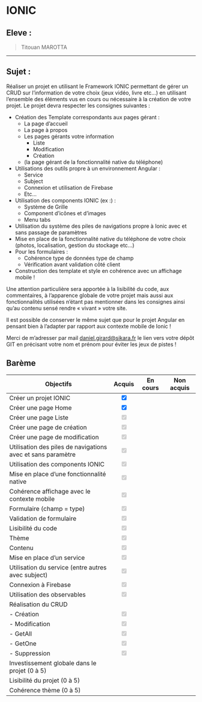 # IONIC

## Eleve :
>Titouan MAROTTA

---

## Sujet :

Réaliser un projet en utilisant le Framework IONIC permettant de gérer un CRUD sur l’information de votre choix (jeux vidéo, livre etc…) en utilisant l’ensemble des éléments vus en cours ou nécessaire à la création de votre projet. Le projet devra respecter les consignes suivantes :

- Création des Template correspondants aux pages gérant :
    - La page d’accueil
    - La page à propos
    - Les pages gérants votre information
        - Liste
        - Modification
        - Création
    - (la page gérant de la fonctionnalité native du téléphone)
- Utilisations des outils propre à un environnement Angular :
    - Service
    - Subject
    - Connexion et utilisation de Firebase
    - Etc…
- Utilisation des components IONIC (ex :) :
    - Système de Grille
    - Component d’icônes et d’images
    - Menu tabs
- Utilisation du système des piles de navigations propre à Ionic avec et sans passage de paramètres
- Mise en place de la fonctionnalité native du téléphone de votre choix (photos, localisation, gestion du stockage etc…)
- Pour les formulaires :
    - Cohérence type de données type de champ
    - Vérification avant validation côté client
- Construction des template et style en cohérence avec un affichage mobile !

Une attention particulière sera apportée à la lisibilité du code, aux commentaires, à l’apparence globale de votre projet mais aussi aux fonctionnalités utilisées n’étant pas mentionner dans les consignes ainsi qu’au contenu sensé rendre « vivant » votre site.

Il est possible de conserver le même sujet que pour le projet Angular en pensant bien à l’adapter par rapport aux contexte mobile de Ionic !

Merci de m’adresser par mail daniel.girard@sikara.fr le lien vers votre dépôt GIT en précisant votre nom et prénom pour éviter les jeux de pistes !


## Barème

| Objectifs                                                 | Acquis | En cours | Non acquis |
| --------------------------------------------------------- | :----: | :------: | :--------: |
| Créer un projet IONIC|<input type="checkbox" checked />|||
| Créer une page Home| <input type="checkbox" checked />|||
| Créer une page Liste|<input type="checkbox" disabled checked />|||
| Créer une page de création|<input type="checkbox" disabled checked />|||
| Créer une page de modification|<input type="checkbox" disabled checked />|||
| Utilisation des piles de navigations avec et sans paramètre|<input type="checkbox" disabled checked />|||
| Utilisation des components IONIC|<input type="checkbox" disabled checked />|||
| Mise en place d’une fonctionnalité native|<input type="checkbox" disabled checked />|||
| Cohérence affichage avec le contexte mobile|<input type="checkbox" disabled checked />|||
| Formulaire (champ = type)|<input type="checkbox" disabled checked />|||
| Validation de formulaire|<input type="checkbox" disabled checked />|||
| Lisibilité du code|<input type="checkbox" disabled checked />|||
| Thème|<input type="checkbox" disabled checked />|||
| Contenu|<input type="checkbox" disabled checked />|||
| Mise en place d’un service|<input type="checkbox" disabled checked />|||
| Utilisation du service (entre autres avec subject)|<input type="checkbox" disabled checked />|||
| Connexion à Firebase|<input type="checkbox" disabled checked />|||
| Utilisation des observables|<input type="checkbox" disabled checked />|||
| Réalisation du CRUD                                       |        |          |            |
| *-* Création|<input type="checkbox" disabled checked />|||
| - Modification|<input type="checkbox" disabled checked />|||
| - GetAll|<input type="checkbox" disabled checked />|||
| - GetOne|<input type="checkbox" disabled checked />|||
| - Suppression|<input type="checkbox" disabled checked />|||
| Investissement globale dans le projet (0 à 5)||||
| Lisibilité du projet (0 à 5)||||
| Cohérence thème (0 à 5)||||

